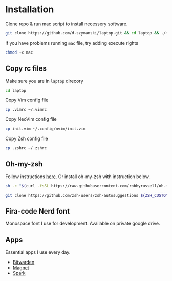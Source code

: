 # Installation

Clone repo & run mac script to install necessery software.

```bash
git clone https://github.com/d-szymanski/laptop.git && cd laptop && ./mac
```

If you have problems running `mac` file, try adding execute rights

```bash
chmod +x mac
```

## Copy rc files

Make sure you are in `laptop` direcory

```bash
cd laptop
```

Copy Vim config file

```bash
cp .vimrc ~/.vimrc
```

Copy NeoVim config file

```bash
cp init.vim ~/.config/nvim/init.vim
```

Copy Zsh config file

```bash
cp .zshrc ~/.zshrc
```

## Oh-my-zsh

Follow instructions [here](https://github.com/robbyrussell/oh-my-zsh). Or install oh-my-zsh with instruction below.

```bash
sh -c "$(curl -fsSL https://raw.githubusercontent.com/robbyrussell/oh-my-zsh/master/tools/install.sh)"

git clone https://github.com/zsh-users/zsh-autosuggestions ${ZSH_CUSTOM:-~/.oh-my-zsh/custom}/plugins/zsh-autosuggestions

```

## Fira-code Nerd font

Monospace font I use for development. Available on private google drive.

## Apps

Essential apps I use every day.

- [Bitwarden](https://bitwarden.com/download/)
- [Magnet](https://apps.apple.com/us/app/magnet/id441258766)
- [Spark](https://apps.apple.com/us/app/spark-email-app-by-readdle/id1176895641)
